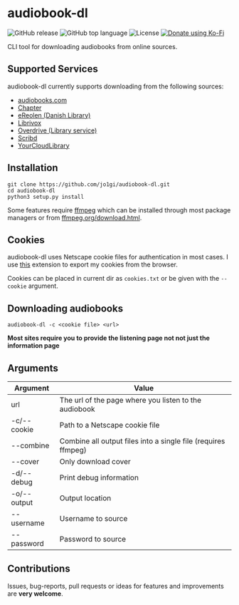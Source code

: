 # audiobook-dl
![GitHub release](https://img.shields.io/github/v/release/jo1gi/audiobook-dl)
![GitHub top language](https://img.shields.io/github/languages/top/jo1gi/audiobook-dl)
![License](https://img.shields.io/github/license/jo1gi/audiobook-dl)
[![Donate using Ko-Fi](https://img.shields.io/badge/donate-kofi-00b9fe?logo=ko-fi&logoColor=00b9fe)](https://ko-fi.com/jo1gi)

CLI tool for downloading audiobooks from online sources.

## Supported Services
audiobook-dl currently supports downloading from the following sources:
- [audiobooks.com](https://audiobooks.com)
- [Chapter](https://chapter.dk)
- [eReolen (Danish Library)](https://ereolen.dk)
- [Librivox](https://librivox.org)
- [Overdrive (Library service)](https://www.overdrive.com/)
- [Scribd](https://scribd.com)
- [YourCloudLibrary](https://www.yourcloudlibrary.com/)

## Installation
```shell
git clone https://github.com/jo1gi/audiobook-dl.git
cd audiobook-dl
python3 setup.py install
```

Some features require [ffmpeg](https://ffmpeg.org/) which can be installed
through most package managers or from [ffmpeg.org/download.html](https://ffmpeg.org/download.html).

## Cookies
audiobook-dl uses Netscape cookie files for authentication in most cases. I use
[this](https://github.com/rotemdan/ExportCookies) extension to export my cookies
from the browser.

Cookies can be placed in current dir as `cookies.txt` or be given with the
`--cookie` argument.

## Downloading audiobooks
```shell
audiobook-dl -c <cookie file> <url>
```
**Most sites require you to provide the listening page not not just the
information page**

## Arguments

| Argument    | Value                                                         |
|-------------|---------------------------------------------------------------|
| url         | The url of the page where you listen to the audiobook         |
| -c/--cookie | Path to a Netscape cookie file                                |
| --combine   | Combine all output files into a single file (requires ffmpeg) |
| --cover     | Only download cover                                           |
| -d/--debug  | Print debug information                                       |
| -o/--output | Output location                                               |
| --username  | Username to source                                            |
| --password  | Password to source                                            |

## Contributions
Issues, bug-reports, pull requests or ideas for features and improvements are
**very welcome**.
